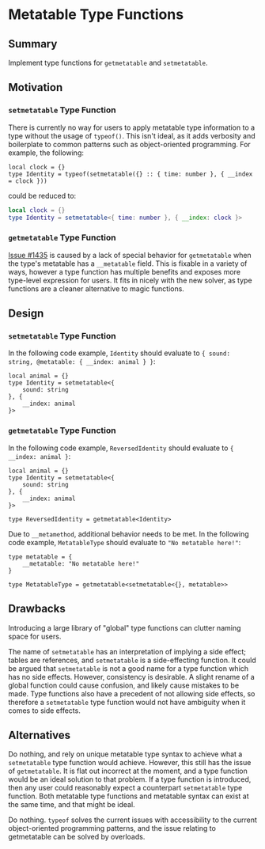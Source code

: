 # Metatable Type Functions

## Summary

Implement type functions for `getmetatable` and `setmetatable`.

## Motivation

### `setmetatable` Type Function

There is currently no way for users to apply metatable type information to a type without the usage of `typeof()`. This isn't ideal, as it adds verbosity and boilerplate to common patterns such as object-oriented programming. For example, the following:

```luau
local clock = {}
type Identity = typeof(setmetatable({} :: { time: number }, { __index = clock }))
```

could be reduced to:

```lua
local clock = {}
type Identity = setmetatable<{ time: number }, { __index: clock }>
```

### `getmetatable` Type Function

[Issue #1435](https://github.com/luau-lang/luau/issues/1435) is caused by a lack of special behavior for `getmetatable` when the type's metatable has a `__metatable` field. This is fixable in a variety of ways, however a type function has multiple benefits and exposes more type-level expression for users. It fits in nicely with the new solver, as type functions are a cleaner alternative to magic functions.

## Design

### `setmetatable` Type Function

In the following code example, `Identity` should evaluate to `{ sound: string, @metatable: { __index: animal } }`:

```luau
local animal = {}
type Identity = setmetatable<{
	sound: string
}, {
	__index: animal
}>
```

### `getmetatable` Type Function

In the following code example, `ReversedIdentity` should evaluate to `{ __index: animal }`:

```luau
local animal = {}
type Identity = setmetatable<{
	sound: string
}, {
	__index: animal
}>

type ReversedIdentity = getmetatable<Identity>
```

Due to `__metamethod`, additional behavior needs to be met. In the following code example, `MetatableType` should evaluate to `"No metatable here!"`:

```luau
type metatable = {
	__metatable: "No metatable here!"
}

type MetatableType = getmetatable<setmetatable<{}, metatable>>
```

## Drawbacks

Introducing a large library of "global" type functions can clutter naming space for users.

The name of `setmetatable` has an interpretation of implying a side effect; tables are references, and `setmetatable` is a side-effecting function. It could be argued that `setmetatable` is not a good name for a type function which has no side effects. However, consistency is desirable. A slight rename of a global function could cause confusion, and likely cause mistakes to be made. Type functions also have a precedent of not allowing side effects, so therefore a `setmetatable` type function would not have ambiguity when it comes to side effects.

## Alternatives

Do nothing, and rely on unique metatable type syntax to achieve what a `setmetatable` type function would achieve. However, this still has the issue of `getmetatable`. It is flat out incorrect at the moment, and a type function would be an ideal solution to that problem. If a type function is introduced, then any user could reasonably expect a counterpart `setmetatable` type function. Both metatable type functions and metatable syntax can exist at the same time, and that might be ideal.

Do nothing. `typeof` solves the current issues with accessibility to the current object-oriented programming patterns, and the issue relating to getmetatable can be solved by overloads.
